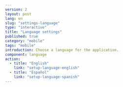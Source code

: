```yaml
---
version: 2
layout: post
lang: en
slug: "settings-language"
type: "interactive"
title: "Language settings"
published: true
category: "mobile"
tags: "mobile"
introduction: Choose a language for the application.
component: language
action:
  - title: "English"
    link: "setup-language-english"
  - title: "Español"
    link: "setup-language-spanish"
---
```

